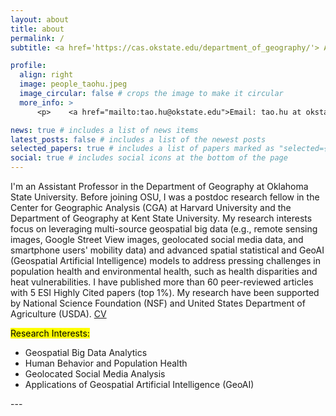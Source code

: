 ```yaml
---
layout: about
title: about
permalink: /
subtitle: <a href='https://cas.okstate.edu/department_of_geography/'> Assistant Professor, Department of Geography, Oklahoma State University</a>.

profile:
  align: right
  image: people_taohu.jpeg
  image_circular: false # crops the image to make it circular
  more_info: >
      <p>    <a href="mailto:tao.hu@okstate.edu">Email: tao.hu at okstate.edu</a> </p>

news: true # includes a list of news items
latest_posts: false # includes a list of the newest posts
selected_papers: true # includes a list of papers marked as "selected={false}"
social: true # includes social icons at the bottom of the page
---
```

    
<!-- Write your biography here. Tell the world about yourself. Link to your favorite [subreddit](http://reddit.com). You can put a picture in, too. The code is already in, just name your picture `prof_pic.jpg` and put it in the `img/` folder.

Put your address / P.O. box / other info right below your picture. You can also disable any of these elements by editing `profile` property of the YAML header of your `_pages/about.md`. Edit `_bibliography/papers.bib` and Jekyll will render your [publications page](/al-folio/publications/) automatically.

Link to your social media connections, too. This theme is set up to use [Font Awesome icons](https://fontawesome.com/) and [Academicons](https://jpswalsh.github.io/academicons/), like the ones below. Add your Facebook, Twitter, LinkedIn, Google Scholar, or just disable all of them.-->

I'm an Assistant Professor in the Department of Geography at Oklahoma State University. Before joining OSU, I was a postdoc research fellow in the Center for Geographic Analysis (CGA) at Harvard University and the Department of Geography at Kent State University. My research interests focus on leveraging multi-source geospatial big data (e.g., remote sensing images, Google Street View images, geolocated social media data, and smartphone users' mobility data) and advanced spatial statistical and GeoAI (Geospatial Artificial Intelligence) models to address pressing challenges in population health and environmental health, such as health disparities and heat vulnerabilities. I have published more than 60 peer-reviewed articles with 5 ESI Highly Cited papers (top 1%). My research have been supported by National Science Foundation (NSF) and United States Department of Agriculture (USDA). [CV](https://taohu07.github.io/assets/pdf/CV-2024-TH.pdf)

<mark>Research Interests:</mark>
<ul>
    <li>Geospatial Big Data Analytics</li>
    <li>Human Behavior and Population Health</li>
    <li>Geolocated Social Media Analysis</li>
    <li>Applications of Geospatial Artificial Intelligence (GeoAI)</li>
  </ul>
---
